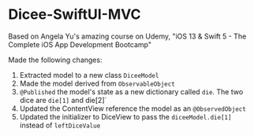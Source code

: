 # Dicee-SwiftUI-MVC
Based on Angela Yu's amazing course on Udemy, "iOS 13 &amp; Swift 5 - The Complete iOS App Development Bootcamp"

Made the following changes:
1. Extracted model to a new class `DiceeModel`
2. Made the model derived from `ObservableObject`
3. `@Published` the model's state as a new dictionary called `die`. The two dice are `die[1]` and die[2]`
4. Updated the ContentView reference the model as an `@ObservedObject`
5. Updated the initializer to DiceView to pass the `diceeModel.die[1]` instead of `leftDiceValue`
